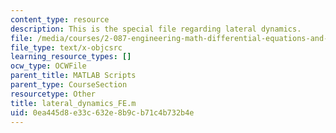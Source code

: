 ```yaml
---
content_type: resource
description: This is the special file regarding lateral dynamics.
file: /media/courses/2-087-engineering-math-differential-equations-and-linear-algebra-fall-2014/0ea445d8e33c632e8b9cb71c4b732b4e_lateral_dynamics_FE.m
file_type: text/x-objcsrc
learning_resource_types: []
ocw_type: OCWFile
parent_title: MATLAB Scripts
parent_type: CourseSection
resourcetype: Other
title: lateral_dynamics_FE.m
uid: 0ea445d8-e33c-632e-8b9c-b71c4b732b4e
---
```

